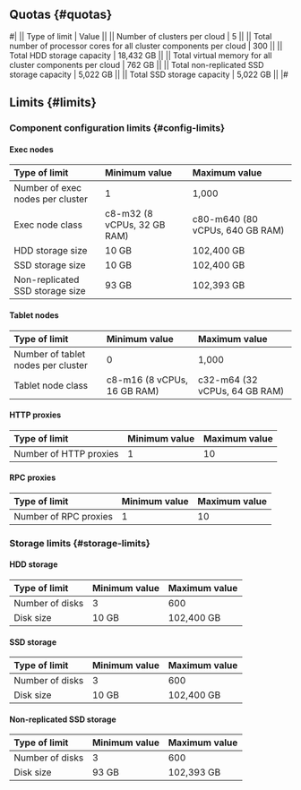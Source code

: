 ## Quotas {#quotas}

#|
|| Type of limit | Value ||
|| Number of clusters per cloud | 5 ||
|| Total number of processor cores for all cluster components per cloud | 300 ||
|| Total HDD storage capacity | 18,432 GB ||
|| Total virtual memory for all cluster components per cloud | 762 GB ||
|| Total non-replicated SSD storage capacity | 5,022 GB ||
|| Total SSD storage capacity | 5,022 GB ||
|#

## Limits {#limits}

### Component configuration limits {#config-limits}

#### Exec nodes

| Type of limit                | Minimum value       | Maximum value      |
|:-------------------------------|:---------------------------|:---------------------------|
| Number of exec nodes per cluster | 1                          | 1,000                         |
| Exec node class                | c8-m32 (8 vCPUs, 32 GB RAM) | c80-m640 (80 vCPUs, 640 GB RAM) |
| HDD storage size | 10 GB | 102,400 GB |
| SSD storage size | 10 GB | 102,400 GB |
| Non-replicated SSD storage size | 93 GB | 102,393 GB |

#### Tablet nodes

| Type of limit                | Minimum value       | Maximum value      |
|:-------------------------------|:---------------------------|:---------------------------|
| Number of tablet nodes per cluster | 0 | 1,000 |
| Tablet node class              | c8-m16 (8 vCPUs, 16 GB RAM) | c32-m64 (32 vCPUs, 64 GB RAM) |
  
#### HTTP proxies

| Type of limit                | Minimum value       | Maximum value      |
|:-------------------------------|:---------------------------|:---------------------------|
| Number of HTTP proxies | 1 | 10 |

#### RPC proxies

| Type of limit                | Minimum value       | Maximum value      |
|:-------------------------------|:---------------------------|:---------------------------|
| Number of RPC proxies | 1 | 10 |

### Storage limits {#storage-limits}

#### HDD storage

| Type of limit                | Minimum value       | Maximum value      |
|:-------------------------------|:---------------------------|:---------------------------|
| Number of disks | 3 | 600 |
| Disk size | 10 GB | 102,400 GB |

#### SSD storage
  
| Type of limit                | Minimum value       | Maximum value      |
|:-------------------------------|:---------------------------|:---------------------------|
| Number of disks | 3 | 600 |
| Disk size | 10 GB | 102,400 GB |

#### Non-replicated SSD storage

| Type of limit                | Minimum value       | Maximum value      |
|:-------------------------------|:---------------------------|:---------------------------|
| Number of disks | 3 | 600 |
| Disk size | 93 GB | 102,393 GB |